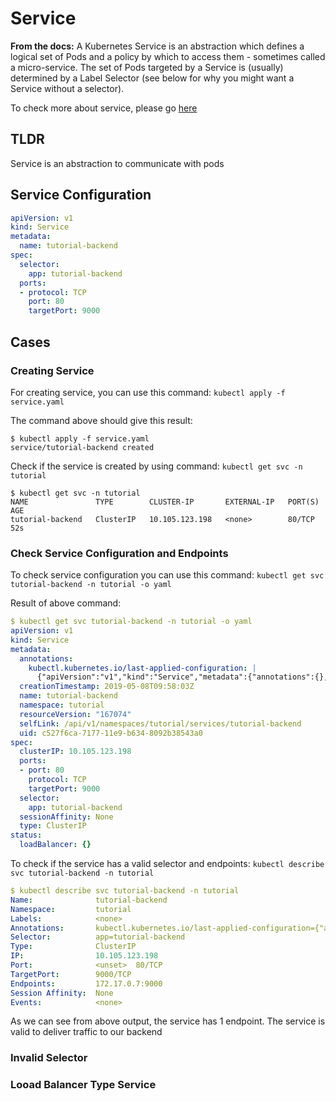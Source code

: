 # Service

**From the docs:** A Kubernetes Service is an abstraction which defines a logical set of Pods and a policy by which to access them - sometimes called a micro-service. The set of Pods targeted by a Service is (usually) determined by a Label Selector (see below for why you might want a Service without a selector).

To check more about service, please go [here](https://kubernetes.io/docs/concepts/services-networking/service/)

## TLDR

Service is an abstraction to communicate with pods

## Service Configuration

```yaml
apiVersion: v1
kind: Service
metadata:
  name: tutorial-backend
spec:
  selector:
    app: tutorial-backend
  ports:
  - protocol: TCP
    port: 80
    targetPort: 9000
```

## Cases 

### Creating Service

For creating service, you can use this command: `kubectl apply -f service.yaml`

The command above should give this result:

```shell
$ kubectl apply -f service.yaml 
service/tutorial-backend created
```

Check if the service is created by using command: `kubectl get svc -n tutorial`

```shell
$ kubectl get svc -n tutorial
NAME               TYPE        CLUSTER-IP       EXTERNAL-IP   PORT(S)   AGE
tutorial-backend   ClusterIP   10.105.123.198   <none>        80/TCP    52s
```

### Check Service Configuration and Endpoints

To check service configuration you can use this command: `kubectl get svc tutorial-backend -n tutorial -o yaml`

Result of above command:

```yaml
$ kubectl get svc tutorial-backend -n tutorial -o yaml
apiVersion: v1
kind: Service
metadata:
  annotations:
    kubectl.kubernetes.io/last-applied-configuration: |
      {"apiVersion":"v1","kind":"Service","metadata":{"annotations":{},"name":"tutorial-backend","namespace":"tutorial"},"spec":{"ports":[{"port":80,"protocol":"TCP","targetPort":9000}],"selector":{"app":"tutorial-backend"}}}
  creationTimestamp: 2019-05-08T09:58:03Z
  name: tutorial-backend
  namespace: tutorial
  resourceVersion: "167074"
  selfLink: /api/v1/namespaces/tutorial/services/tutorial-backend
  uid: c527f6ca-7177-11e9-b634-8092b38543a0
spec:
  clusterIP: 10.105.123.198
  ports:
  - port: 80
    protocol: TCP
    targetPort: 9000
  selector:
    app: tutorial-backend
  sessionAffinity: None
  type: ClusterIP
status:
  loadBalancer: {}
```

To check if the service has a valid selector and endpoints: `kubectl describe svc tutorial-backend -n tutorial`

```yaml
$ kubectl describe svc tutorial-backend -n tutorial
Name:              tutorial-backend
Namespace:         tutorial
Labels:            <none>
Annotations:       kubectl.kubernetes.io/last-applied-configuration={"apiVersion":"v1","kind":"Service","metadata":{"annotations":{},"name":"tutorial-backend","namespace":"tutorial"},"spec":{"ports":[{"port":80,"protoco...
Selector:          app=tutorial-backend
Type:              ClusterIP
IP:                10.105.123.198
Port:              <unset>  80/TCP
TargetPort:        9000/TCP
Endpoints:         172.17.0.7:9000
Session Affinity:  None
Events:            <none>
```

As we can see from above output, the service has 1 endpoint. The service is valid to deliver traffic to our backend

### Invalid Selector

### Looad Balancer Type Service
